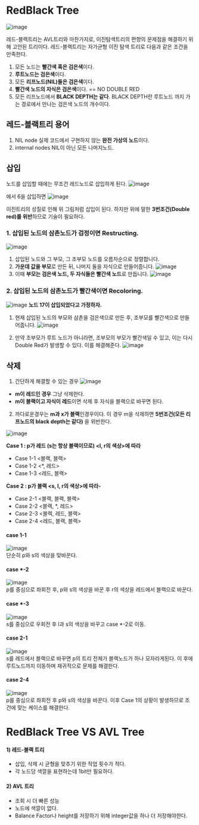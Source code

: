 # RedBlack Tree
![image](https://user-images.githubusercontent.com/54929520/184868042-6630e128-18f9-4366-b676-047c98990ece.png)

레드-블랙트리는 AVL트리와 마찬가지로, 이진탐색트리의 편향의 문제점을 해결하기 위해 고안된 트리이다. 레드-블랙트리는 자가균형 이진 탐색 트리로 다음과 같은 조건을 만족한다.  

1. 모든 노드는 **빨간색 혹은 검은색**이다.
2. **루트노드는 검은색**이다.
3. 모든 **리프노드(NIL)들은 검은색**이다.
4. **빨간색 노드의 자식은 검은색**이다. == NO DOUBLE RED
5. 모든 리프노드에서 **BLACK DEPTH는 같다**. BLACK DEPTH란 루트노드 까지 가는 경로에서 만나는 검은색 노드의 개수이다.  

## 레드-블랙트리 용어
1) NIL node
실제 코드에서 구현하지 않는 **완전 가상의 노드**이다.
2) internal nodes
NIL이 아닌 모든 나머지노드.

## 삽입
노드를 삽입할 때에는 무조건 레드노드로 삽입하게 된다.
![image](https://user-images.githubusercontent.com/54929520/184868567-31478d7b-1963-4af6-89a2-ba91343aa371.png)

에서 6을 삽입하면
![image](https://user-images.githubusercontent.com/54929520/184868598-86dcf357-596a-403a-930b-44eb82b7d611.png)

이진트리의 성질로 인해 위 그림처럼 삽입이 된다. 하지만 위에 말한 **3번조건(Double red)를 위반**하므로 기술이 필요하다.

### 1. 삽입된 노드의 삼촌노드가 검정이면 **Restructing**.
![image](https://user-images.githubusercontent.com/54929520/184869687-3bde628c-25a7-4bcc-b1f1-f27eda059fed.png)

1) 삽입된 노드와 그 부모, 그 조부모 노드를 오름차순으로 정렬합니다.
2) **가운데 값을 부모**로 만든 뒤, 나머지 둘을 자식으로 만들어줍니다.
![image](https://user-images.githubusercontent.com/54929520/184869851-04015129-907a-4e6f-aeb0-9752560aef75.png)
3) 이때 **부모는 검은색 노드, 두 자식들은 빨간색 노드**로 만듭니다.
![image](https://user-images.githubusercontent.com/54929520/184869889-d0a57cb9-0a11-4245-bdc0-590e422a23e1.png)

### 2. 삽입된 노드의 삼촌노드가 빨간색이면 **Recoloring**.
![image](https://user-images.githubusercontent.com/54929520/184870301-16d96e52-c747-45fe-8d99-a18937554863.png)
**노드 17이 삽입되었다고 가정하자.**

1) 현재 삽입된 노드의 부모와 삼촌을 검은색으로 만든 후, 조부모를 빨간색으로 만들어줍니다.
![image](https://user-images.githubusercontent.com/54929520/184870364-ca2f5acc-64f1-4b92-a6a0-67c95c45559e.png)


2) 만약 조부모가 루트 노드가 아니라면, 조부모의 부모가 빨간색일 수 있고, 이는 다시 Double Red가 발생할 수 있다. 이를 해결해준다.
![image](https://user-images.githubusercontent.com/54929520/184870420-48a2b784-46d8-4b8b-9eb6-58ca96899f7e.png)

## 삭제
1. 간단하게 해결할 수 있는 경우
![image](https://user-images.githubusercontent.com/54929520/184870819-c40c7f93-2a8b-47ff-9ad4-b5c8cec5fab4.png)  
- **m이 레드인 경우** 그냥 삭제한다.
- **m이 블랙이고 자식이 레드**이면 삭제 후 자식을 블랙으로 바꾸면 된다.

2. 까다로운경우는 **m과 x가 블랙**인경우이다. 이 경우 m을 삭제하면 **5번조건(모든 리프노드의 black depth는 같다)** 을 위반한다.  

![image](https://user-images.githubusercontent.com/54929520/184871109-15b400d0-5520-404d-9031-b1e084605fab.png)  

**Case 1 : p가 레드 (s는 항상 블랙이므로) <l, r의 색상>에 따라**  
- Case 1-1 <블랙, 블랙>
- Case 1-2 <*, 레드>
- Case 1-3 <레드, 블랙>


**Case 2 : p가 블랙 <s, l, r의 색상>에 따라-**
- Case 2-1 <블랙, 블랙, 블랙>
- Case 2-2 <블랙, *, 레드>
- Case 2-3 <블렉, 레드, 블랙>
- Case 2-4 <레드, 블랙, 블랙>

#### case 1-1
![image](https://user-images.githubusercontent.com/54929520/184872206-fb3e8ad5-fd29-4e93-8830-622002841515.png)  
단순히 p와 s의 색상을 맞바꾼다.

#### case *-2
![image](https://user-images.githubusercontent.com/54929520/184872699-3fd980dc-074c-4915-ae6a-3b461f60b9c3.png)  
p를 중심으로 좌회전 후, p와 s의 색상을 바꾼 후 r의 색상을 레드에서 블랙으로 바꾼다.

#### case *-3
![image](https://user-images.githubusercontent.com/54929520/184872785-6f279fcc-9a60-4c0a-bca1-928f358fb79e.png)  
s를 중심으로 우회전 후 l과 s의 색상을 바꾸고 case *-2로 이동.

#### case 2-1
![image](https://user-images.githubusercontent.com/54929520/184872856-3b16ddd4-a799-434b-9858-d09fad78e85a.png)  
s를 레드에서 블랙으로 바꾸면 p의 트리 전체가 블랙노드가 하나 모자라게된다. 이 후에 루트노드까지 이동하며 재귀적으로 문제를 해결한다.

#### case 2-4
![image](https://user-images.githubusercontent.com/54929520/184873162-8136e857-024b-4fde-b681-b2d67b99f4e2.png)  
p를 중심으로 좌회전 후 p와 s의 색상을 바꾼다. 이후 Case 1의 상황이 발생하므로 조건에 맞는 케이스를 해결한다.  

# RedBlack Tree VS AVL Tree
#### 1) 레드-블랙 트리
- 삽입, 삭제 시 균형을 맞추기 위한 작업 횟수가 적다.
- 각 노드당 색깔을 표현하는데 1bit만 필요하다.
#### 2) AVL 트리
- 조회 시 더 빠른 성능
- 노드에 색깔이 없다.
- Balance Factor나 height를 저장하기 위해 integer값을 하나 더 저장해야한다.
